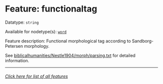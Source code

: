 # Feature: functionaltag

Datatype: `string`

Available for nodetype(s): [`word`](wordnodefeatures.md#readme)

Feature description: Functional morphological tag according to Sandborg-Petersen morphology.

See [biblicalhumanities/Nestle1904/morph/parsing.txt](https://github.com/biblicalhumanities/Nestle1904/blob/master/morph/parsing.txt) for detailed information.

---
###### [Click here for list of all features](home.md#readme)
